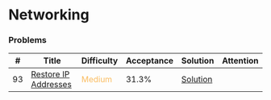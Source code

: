 Networking
===

### Problems
| #   | Title    |   Difficulty | Acceptance |Solution  | Attention |
| --- | --- | --- | --- | --- | --- |
|93 | [Restore IP Addresses](https://leetcode.com/problems/restore-ip-addresses/) | <span style="color:#FABC60">Medium</span> | 31.3% |[Solution](../problems/93.md)||